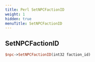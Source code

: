 ```yaml
---
title: Perl SetNPCFactionID
weight: 1
hidden: true
menuTitle: SetNPCFactionID
---
```

## SetNPCFactionID
```perl
$npc->SetNPCFactionID(int32 faction_id)
```